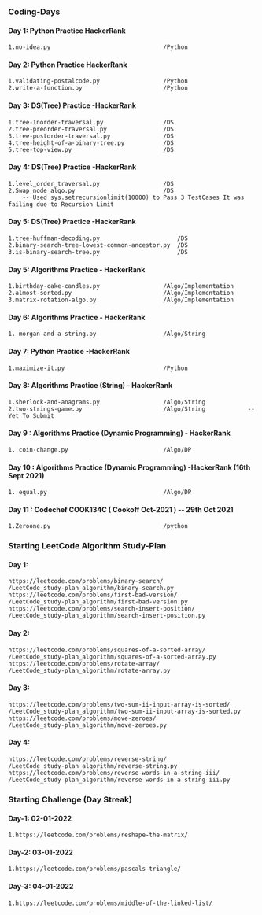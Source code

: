 ### Coding-Days

#### Day 1: Python Practice HackerRank 
	1.no-idea.py 								/Python		

#### Day 2: Python Practice HackerRank
	1.validating-postalcode.py 					/Python
	2.write-a-function.py						/Python

#### Day 3: DS(Tree) Practice -HackerRank
	1.tree-Inorder-traversal.py					/DS
	2.tree-preorder-traversal.py				/DS
	3.tree-postorder-traversal.py				/DS
	4.tree-height-of-a-binary-tree.py			/DS
	5.tree-top-view.py							/DS

#### Day 4: DS(Tree) Practice -HackerRank
	1.level_order_traversal.py					/DS
	2.Swap_node_algo.py							/DS
		-- Used	sys.setrecursionlimit(10000) to Pass 3 TestCases It was failing due to Recursion Limit  
	
#### Day 5: DS(Tree) Practice -HackerRank
	1.tree-huffman-decoding.py						/DS
	2.binary-search-tree-lowest-common-ancestor.py	/DS
	3.is-binary-search-tree.py						/DS
	
#### Day 5: Algorithms Practice - HackerRank
	1.birthday-cake-candles.py					/Algo/Implementation
	2.almost-sorted.py							/Algo/Implementation
	3.matrix-rotation-algo.py					/Algo/Implementation
	
#### Day 6: Algorithms Practice - HackerRank
	1. morgan-and-a-string.py					/Algo/String
	
#### Day 7: Python Practice -HackerRank 
	1.maximize-it.py							/Python
	
#### Day 8: Algorithms Practice (String) - HackerRank
	1.sherlock-and-anagrams.py 					/Algo/String
	2.two-strings-game.py						/Algo/String			-- Yet To Submit 

#### Day 9 : Algorithms Practice (Dynamic Programming) - HackerRank
	1. coin-change.py							/Algo/DP
	
#### Day 10 : Algorithms Practice (Dynamic Programming) -HackerRank (16th Sept 2021)
	1. equal.py 								/Algo/DP
	
#### Day 11 : Codechef COOK134C ( Cookoff Oct-2021 ) -- 29th Oct 2021 
	1.Zeroone.py 								/python
	
### Starting LeetCode Algorithm Study-Plan

#### Day 1: 
	https://leetcode.com/problems/binary-search/   					/LeetCode_study-plan_algorithm/binary-search.py
	https://leetcode.com/problems/first-bad-version/				/LeetCode_study-plan_algorithm/first-bad-version.py	
	https://leetcode.com/problems/search-insert-position/			/LeetCode_study-plan_algorithm/search-insert-position.py

#### Day 2:
	https://leetcode.com/problems/squares-of-a-sorted-array/		/LeetCode_study-plan_algorithm/squares-of-a-sorted-array.py
	https://leetcode.com/problems/rotate-array/						/LeetCode_study-plan_algorithm/rotate-array.py
	
#### Day 3:
	https://leetcode.com/problems/two-sum-ii-input-array-is-sorted/		/LeetCode_study-plan_algorithm/two-sum-ii-input-array-is-sorted.py
	https://leetcode.com/problems/move-zeroes/							/LeetCode_study-plan_algorithm/move-zeroes.py
	
#### Day 4:
	https://leetcode.com/problems/reverse-string/					/LeetCode_study-plan_algorithm/reverse-string.py
	https://leetcode.com/problems/reverse-words-in-a-string-iii/	/LeetCode_study-plan_algorithm/reverse-words-in-a-string-iii.py
	
	

### Starting Challenge (Day Streak)

#### Day-1: 02-01-2022
	1.https://leetcode.com/problems/reshape-the-matrix/
	
#### Day-2: 03-01-2022
	1.https://leetcode.com/problems/pascals-triangle/
	
#### Day-3: 04-01-2022
	1.https://leetcode.com/problems/middle-of-the-linked-list/
